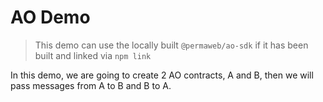 # AO Demo

> This demo can use the locally built `@permaweb/ao-sdk` if it has been built and linked via `npm link`

In this demo, we are going to create 2 AO contracts, A and B, then we will pass messages from A to B and B to A.
